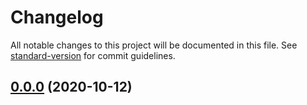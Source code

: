 # Changelog

All notable changes to this project will be documented in this file. See [standard-version](https://github.com/conventional-changelog/standard-version) for commit guidelines.

## [0.0.0](https://github.com/Ronnasayd/Auto-Front/compare/v0.0.3...v0.0.0) (2020-10-12)
